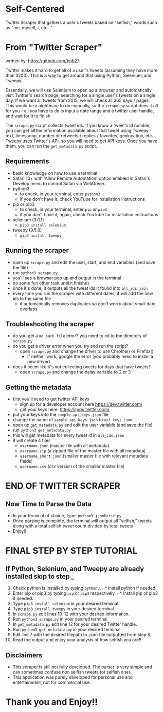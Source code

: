 # Self-Centered
Twitter Scraper that gathers a user's tweets based on "selfish," words such as "me, myself, I, etc..."


# From "Twitter Scraper"

written by: https://github.com/bpb27

Twitter makes it hard to get all of a user's tweets (assuming they have more than 3200). This is a way to get around that using Python, Selenium, and Tweepy.

Essentially, we will use Selenium to open up a browser and automatically visit Twitter's search page, searching for a single user's tweets on a single day. If we want all tweets from 2015, we will check all 365 days / pages. This would be a nightmare to do manually, so the `scrape.py` script does it all for you - all you have to do is input a date range and a twitter user handle, and wait for it to finish.

The `scrape.py` script collects tweet ids. If you know a tweet's id number, you can get all the information available about that tweet using Tweepy - text, timestamp, number of retweets / replies / favorites, geolocation, etc. Tweepy uses Twitter's API, so you will need to get API keys. Once you have them, you can run the `get_metadata.py` script.

## Requirements

- basic knowledge on how to use a terminal
- Safari 10+ with 'Allow Remote Automation' option enabled in Safari's Develop menu to control Safari via WebDriver.
- python3
  - to check, in your terminal, enter `python3`
  - if you don't have it, check YouTube for installation instructions
- pip or pip3
  - to check, in your terminal, enter `pip` or `pip3`
  - if you don't have it, again, check YouTube for installation instructions
- selenium (3.0.1)
  - `pip3 install selenium`
- tweepy (3.5.0)
  - `pip3 install tweepy`

## Running the scraper

- open up `scrape.py` and edit the user, start, and end variables (and save the file)
- run `python3 scrape.py`
- you'll see a browser pop up and output in the terminal
- do some fun other task until it finishes
- once it's done, it outputs all the tweet ids it found into `all_ids.json`
- every time you run the scraper with different dates, it will add the new ids to the same file
  - it automatically removes duplicates so don't worry about small date overlaps

## Troubleshooting the scraper

- do you get a `no such file` error? you need to cd to the directory of `scrape.py`
- do you get a driver error when you try and run the script?
  - open `scrape.py` and change the driver to use Chrome() or Firefox()
    - if neither work, google the error (you probably need to install a new driver)
- does it seem like it's not collecting tweets for days that have tweets?
  - open `scrape.py` and change the delay variable to 2 or 3

## Getting the metadata

- first you'll need to get twitter API keys
  - sign up for a developer account here https://dev.twitter.com/
  - get your keys here: https://apps.twitter.com/
- put your keys into the `sample_api_keys.json` file
- change the name of `sample_api_keys.json` to `api_keys.json`
- open up `get_metadata.py` and edit the user variable (and save the file)
- run `python3 get_metadata.py`
- this will get metadata for every tweet id in `all_ids.json`
- it will create 4 files
  - `username.json` (master file with all metadata)
  - `username.zip` (a zipped file of the master file with all metadata)
  - `username_short.json` (smaller master file with relevant metadata fields)
  - `username.csv` (csv version of the smaller master file)

# END OF TWITTER SCRAPER

## Now Time to Parse the Data

- In your terminal of choice, type: `python3 jsonParse.py`
- Once parsing is complete, the terminal will output all "selfish," tweets along with a total selfish tweet count divided by total tweets
- Enjoy!!

# FINAL STEP BY STEP TUTORIAL

## If Python, Selenium, and Tweepy are already installed skip to step _

1. Check python is installed by typing `python3`.
⋅⋅* Install python if needed.
2. Enter pip or pip3 by typing `pip` or `pip3` respectively.
⋅⋅* Install pip or pip3 if needed.
3. Type `pip3 install selenium` in your desired terminal.
4. Type `pip3 install tweepy` in your desired terminal.
5. In `scrape.py` edit lines 10-12 with your desired information.
6. Run `python3 scrape.py` in your desired terminal.
7. In `get_metadata.py` edit line 12 for your desired Twitter handle.
8. Run `python3 get_metadata.py` in your desired terminal.
9. Edit line 7 with the desired filepath to .json file outputted from step 8.
10. Read the output and enjoy your analysis of how selfish you are!!

## Disclaimers
- This scraper is still not fully developed. The parser is very simple and can sometimes confuse non selfish tweets for selfish ones.
- This application was purely developed for personal use and entertainment, not for commercial use.

# Thank you and Enjoy!!